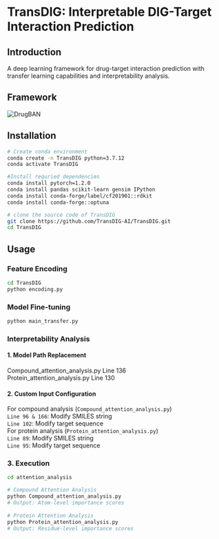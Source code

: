 # TransDIG: Interpretable DIG-Target Interaction Prediction
 
## Introduction
A deep learning framework for drug-target interaction prediction with transfer learning capabilities and interpretability analysis.

## Framework
![DrugBAN](image/DrugBAN.jpg)

## Installation
```bash
# Create conda environment
conda create -n TransDIG python=3.7.12
conda activate TransDIG

#Install requried dependencies
conda install pytorch=1.2.0
conda install pandas scikit-learn gensim IPython
conda install conda-forge/label/cf201901::rdkit
conda install conda-forge::optuna

# clone the source code of TransDIG
git clone https://github.com/TransDIG-AI/TransDIG.git
cd TransDIG
```

## Usage

### Feature Encoding
```bash
cd TransDIG
python encoding.py
```

### Model Fine-tuning
```bash
python main_transfer.py
```

### Interpretability Analysis
#### 1. Model Path Replacement
Compound_attention_analysis.py Line 136  
Protein_attention_analysis.py Line 130  

#### 2. Custom Input Configuration
For compound analysis (`Compound_attention_analysis.py`)  
`Line 96 & 166`: Modify SMILES string  
`Line 102`: Modify target sequence  
For protein analysis (`Protein_attention_analysis.py`)  
`Line 89`: Modify SMILES string  
`Line 95`: Modify target sequence  

### 3. Execution
```bash
cd attention_analysis

# Compound Attention Analysis
python Compound_attention_analysis.py
# Output: Atom-level importance scores
 
# Protein Attention Analysis
python Protein_attention_analysis.py 
# Output: Residue-level importance scores
```
